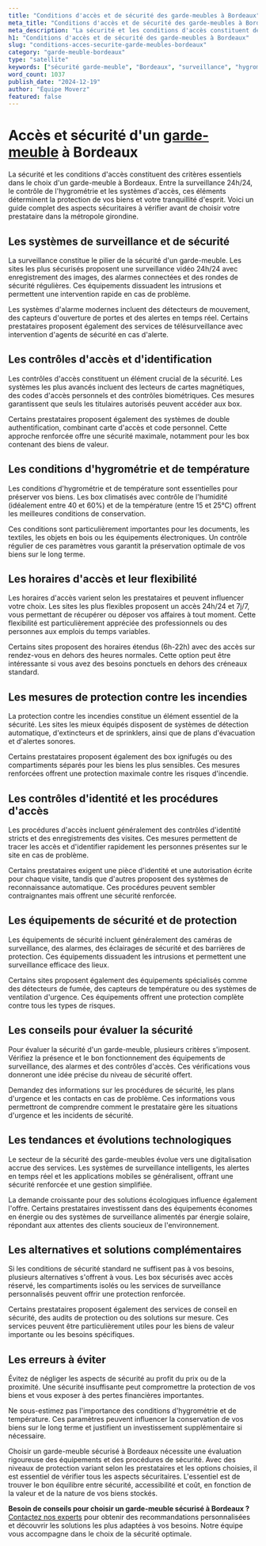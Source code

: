 ```yaml
---
title: "Conditions d'accès et de sécurité des garde-meubles à Bordeaux"
meta_title: "Conditions d'accès et de sécurité des garde-meubles à Bordeaux"
meta_description: "La sécurité et les conditions d'accès constituent des critères essentiels dans le choix d'un garde-meuble à Bordeaux. Entre la surveillance 24h/24, le."
h1: "Conditions d'accès et de sécurité des garde-meubles à Bordeaux"
slug: "conditions-acces-securite-garde-meubles-bordeaux"
category: "garde-meuble-bordeaux"
type: "satellite"
keywords: ["sécurité garde-meuble", "Bordeaux", "surveillance", "hygrométrie"]
word_count: 1037
publish_date: "2024-12-19"
author: "Équipe Moverz"
featured: false
---
```



# Accès et sécurité d'un [garde-meuble](/blog/garde-meuble/guide) à Bordeaux

La sécurité et les conditions d'accès constituent des critères essentiels dans le choix d'un garde-meuble à Bordeaux. Entre la surveillance 24h/24, le contrôle de l'hygrométrie et les systèmes d'accès, ces éléments déterminent la protection de vos biens et votre tranquillité d'esprit. Voici un guide complet des aspects sécuritaires à vérifier avant de choisir votre prestataire dans la métropole girondine.

## Les systèmes de surveillance et de sécurité

La surveillance constitue le pilier de la sécurité d'un garde-meuble. Les sites les plus sécurisés proposent une surveillance vidéo 24h/24 avec enregistrement des images, des alarmes connectées et des rondes de sécurité régulières. Ces équipements dissuadent les intrusions et permettent une intervention rapide en cas de problème.

Les systèmes d'alarme modernes incluent des détecteurs de mouvement, des capteurs d'ouverture de portes et des alertes en temps réel. Certains prestataires proposent également des services de télésurveillance avec intervention d'agents de sécurité en cas d'alerte.

## Les contrôles d'accès et d'identification

Les contrôles d'accès constituent un élément crucial de la sécurité. Les systèmes les plus avancés incluent des lecteurs de cartes magnétiques, des codes d'accès personnels et des contrôles biométriques. Ces mesures garantissent que seuls les titulaires autorisés peuvent accéder aux box.

Certains prestataires proposent également des systèmes de double authentification, combinant carte d'accès et code personnel. Cette approche renforcée offre une sécurité maximale, notamment pour les box contenant des biens de valeur.

## Les conditions d'hygrométrie et de température

Les conditions d'hygrométrie et de température sont essentielles pour préserver vos biens. Les box climatisés avec contrôle de l'humidité (idéalement entre 40 et 60%) et de la température (entre 15 et 25°C) offrent les meilleures conditions de conservation.

Ces conditions sont particulièrement importantes pour les documents, les textiles, les objets en bois ou les équipements électroniques. Un contrôle régulier de ces paramètres vous garantit la préservation optimale de vos biens sur le long terme.

## Les horaires d'accès et leur flexibilité

Les horaires d'accès varient selon les prestataires et peuvent influencer votre choix. Les sites les plus flexibles proposent un accès 24h/24 et 7j/7, vous permettant de récupérer ou déposer vos affaires à tout moment. Cette flexibilité est particulièrement appréciée des professionnels ou des personnes aux emplois du temps variables.

Certains sites proposent des horaires étendus (6h-22h) avec des accès sur rendez-vous en dehors des heures normales. Cette option peut être intéressante si vous avez des besoins ponctuels en dehors des créneaux standard.

## Les mesures de protection contre les incendies

La protection contre les incendies constitue un élément essentiel de la sécurité. Les sites les mieux équipés disposent de systèmes de détection automatique, d'extincteurs et de sprinklers, ainsi que de plans d'évacuation et d'alertes sonores.

Certains prestataires proposent également des box ignifugés ou des compartiments séparés pour les biens les plus sensibles. Ces mesures renforcées offrent une protection maximale contre les risques d'incendie.

## Les contrôles d'identité et les procédures d'accès

Les procédures d'accès incluent généralement des contrôles d'identité stricts et des enregistrements des visites. Ces mesures permettent de tracer les accès et d'identifier rapidement les personnes présentes sur le site en cas de problème.

Certains prestataires exigent une pièce d'identité et une autorisation écrite pour chaque visite, tandis que d'autres proposent des systèmes de reconnaissance automatique. Ces procédures peuvent sembler contraignantes mais offrent une sécurité renforcée.

## Les équipements de sécurité et de protection

Les équipements de sécurité incluent généralement des caméras de surveillance, des alarmes, des éclairages de sécurité et des barrières de protection. Ces équipements dissuadent les intrusions et permettent une surveillance efficace des lieux.

Certains sites proposent également des équipements spécialisés comme des détecteurs de fumée, des capteurs de température ou des systèmes de ventilation d'urgence. Ces équipements offrent une protection complète contre tous les types de risques.

## Les conseils pour évaluer la sécurité

Pour évaluer la sécurité d'un garde-meuble, plusieurs critères s'imposent. Vérifiez la présence et le bon fonctionnement des équipements de surveillance, des alarmes et des contrôles d'accès. Ces vérifications vous donneront une idée précise du niveau de sécurité offert.

Demandez des informations sur les procédures de sécurité, les plans d'urgence et les contacts en cas de problème. Ces informations vous permettront de comprendre comment le prestataire gère les situations d'urgence et les incidents de sécurité.

## Les tendances et évolutions technologiques

Le secteur de la sécurité des garde-meubles évolue vers une digitalisation accrue des services. Les systèmes de surveillance intelligents, les alertes en temps réel et les applications mobiles se généralisent, offrant une sécurité renforcée et une gestion simplifiée.

La demande croissante pour des solutions écologiques influence également l'offre. Certains prestataires investissent dans des équipements économes en énergie ou des systèmes de surveillance alimentés par énergie solaire, répondant aux attentes des clients soucieux de l'environnement.

## Les alternatives et solutions complémentaires

Si les conditions de sécurité standard ne suffisent pas à vos besoins, plusieurs alternatives s'offrent à vous. Les box sécurisés avec accès réservé, les compartiments isolés ou les services de surveillance personnalisés peuvent offrir une protection renforcée.

Certains prestataires proposent également des services de conseil en sécurité, des audits de protection ou des solutions sur mesure. Ces services peuvent être particulièrement utiles pour les biens de valeur importante ou les besoins spécifiques.

## Les erreurs à éviter

Évitez de négliger les aspects de sécurité au profit du prix ou de la proximité. Une sécurité insuffisante peut compromettre la protection de vos biens et vous exposer à des pertes financières importantes.

Ne sous-estimez pas l'importance des conditions d'hygrométrie et de température. Ces paramètres peuvent influencer la conservation de vos biens sur le long terme et justifient un investissement supplémentaire si nécessaire.

Choisir un garde-meuble sécurisé à Bordeaux nécessite une évaluation rigoureuse des équipements et des procédures de sécurité. Avec des niveaux de protection variant selon les prestataires et les options choisies, il est essentiel de vérifier tous les aspects sécuritaires. L'essentiel est de trouver le bon équilibre entre sécurité, accessibilité et coût, en fonction de la valeur et de la nature de vos biens stockés.

**Besoin de conseils pour choisir un garde-meuble sécurisé à Bordeaux ?** [Contactez nos experts](/contact) pour obtenir des recommandations personnalisées et découvrir les solutions les plus adaptées à vos besoins. Notre équipe vous accompagne dans le choix de la sécurité optimale.
